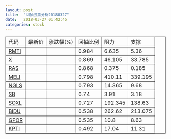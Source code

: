 ```yaml
---
layout: post
title:  "回抽股票分析20180327"
date:   2018-03-27 01:42:45
categories: stock
---
```

<script type="text/javascript">
var stockList = []
stockList.push('gb_rmti');
stockList.push('gb_x');
stockList.push('gb_ras');
stockList.push('gb_meli');
stockList.push('gb_ngls');
stockList.push('gb_sb');
stockList.push('gb_soxl');
stockList.push('gb_bidu');
stockList.push('gb_gpor');
stockList.push('gb_kpti');
</script>
<table border="1">
 <tr>
 <td>代码</td>
 <td>最新价</td>
 <td>涨跌幅(%)</td>
 <td>回抽比例</td>
 <td>阻力</td>
 <td>支撑</td>
</tr>
  <tr id="rmti">
  <td><a href="http://stock.finance.sina.com.cn/usstock/quotes/RMTI.html" target="_blank">RMTI</a></td><td></td><td></td><td>0.984</td><td>6.635</td><td>5.36</td></tr>
  <tr id="x">
  <td><a href="http://stock.finance.sina.com.cn/usstock/quotes/X.html" target="_blank">X</a></td><td></td><td></td><td>0.869</td><td>46.105</td><td>33.785</td></tr>
  <tr id="ras">
  <td><a href="http://stock.finance.sina.com.cn/usstock/quotes/RAS.html" target="_blank">RAS</a></td><td></td><td></td><td>0.868</td><td>0.375</td><td>0.185</td></tr>
  <tr id="meli">
  <td><a href="http://stock.finance.sina.com.cn/usstock/quotes/MELI.html" target="_blank">MELI</a></td><td></td><td></td><td>0.798</td><td>410.11</td><td>339.195</td></tr>
  <tr id="ngls">
  <td><a href="http://stock.finance.sina.com.cn/usstock/quotes/NGLS.html" target="_blank">NGLS</a></td><td></td><td></td><td>0.793</td><td>14.365</td><td>9.68</td></tr>
  <tr id="sb">
  <td><a href="http://stock.finance.sina.com.cn/usstock/quotes/SB.html" target="_blank">SB</a></td><td></td><td></td><td>0.74</td><td>3.91</td><td>3.18</td></tr>
  <tr id="soxl">
  <td><a href="http://stock.finance.sina.com.cn/usstock/quotes/SOXL.html" target="_blank">SOXL</a></td><td></td><td></td><td>0.727</td><td>192.345</td><td>138.63</td></tr>
  <tr id="bidu">
  <td><a href="http://stock.finance.sina.com.cn/usstock/quotes/BIDU.html" target="_blank">BIDU</a></td><td></td><td></td><td>0.538</td><td>262.62</td><td>213.075</td></tr>
  <tr id="gpor">
  <td><a href="http://stock.finance.sina.com.cn/usstock/quotes/GPOR.html" target="_blank">GPOR</a></td><td></td><td></td><td>0.535</td><td>10.8</td><td>8.63</td></tr>
  <tr id="kpti">
  <td><a href="http://stock.finance.sina.com.cn/usstock/quotes/KPTI.html" target="_blank">KPTI</a></td><td></td><td></td><td>0.492</td><td>17.04</td><td>11.31</td></tr>
</table>
